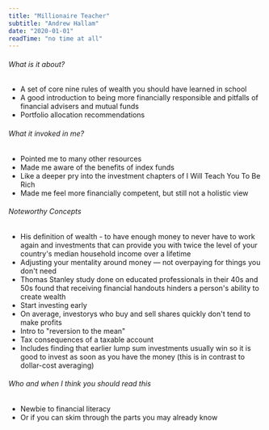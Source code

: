```yaml
---
title: "Millionaire Teacher"
subtitle: "Andrew Hallam"
date: "2020-01-01"
readTime: "no time at all"
---
```


###### What is it about?

- A set of core nine rules of wealth you should have learned in school
- A good introduction to being more financially responsible and pitfalls of financial advisers and mutual funds
- Portfolio allocation recommendations

###### What it invoked in me?

- Pointed me to many other resources
- Made me aware of the benefits of index funds
- Like a deeper pry into the investment chapters of I Will Teach You To Be Rich
- Made me feel more financially competent, but still not a holistic view

###### Noteworthy Concepts

- His definition of wealth - to have enough money to never have to work again and investments that can provide you with twice the level of your country's median household income over a lifetime
- Adjusting your mentality around money — not overpaying for things you don't need
- Thomas Stanley study done on educated professionals in their 40s and 50s found that receiving financial handouts hinders a person's ability to create wealth
- Start investing early
- On average, investorys who buy and sell shares quickly don't tend to make profits
- Intro to "reversion to the mean"
- Tax consequences of a taxable account
- Includes finding that earlier lump sum investments usually win so it is good to invest as soon as you have the money (this is in contrast to dollar-cost averaging)

###### Who and when I think you should read this

- Newbie to financial literacy
- Or if you can skim through the parts you may already know
